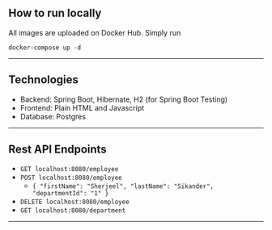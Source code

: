 ## How to run locally
All images are uploaded on Docker Hub. Simply run
```
docker-compose up -d
```

---

## Technologies
- Backend: Spring Boot, Hibernate, H2 (for Spring Boot Testing)
- Frontend: Plain HTML and Javascript
- Database: Postgres

---

## Rest API Endpoints

- `GET localhost:8080/employee`
- `POST localhost:8080/employee`
    - `{ "firstName": "Sherjeel", "lastName": "Sikander", "departmentId": "1" }`
- `DELETE localhost:8080/employee`
- `GET localhost:8080/department`

---

